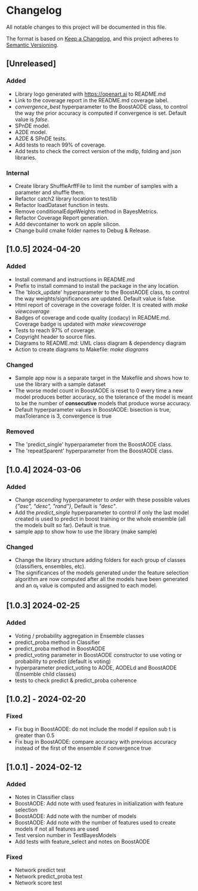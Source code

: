 # Changelog

All notable changes to this project will be documented in this file.

The format is based on [Keep a Changelog](https://keepachangelog.com/en/1.1.0/),
and this project adheres to [Semantic Versioning](https://semver.org/spec/v2.0.0.html).

## [Unreleased]

### Added

- Library logo generated with <https://openart.ai> to README.md
- Link to the coverage report in the README.md coverage label.
- *convergence_best* hyperparameter to the BoostAODE class, to control the way the prior accuracy is computed if convergence is set. Default value is *false*.
- SPnDE model.
- A2DE model.
- A2DE & SPnDE tests.
- Add tests to reach 99% of coverage.
- Add tests to check the correct version of the mdlp, folding and json libraries.

### Internal

- Create library ShuffleArffFile to limit the number of samples with a parameter and shuffle them.
- Refactor catch2 library location to test/lib
- Refactor loadDataset function in tests.
- Remove conditionalEdgeWeights method in BayesMetrics.
- Refactor Coverage Report generation.
- Add devcontainer to work on apple silicon.
- Change build cmake folder names to Debug & Release.

## [1.0.5] 2024-04-20

### Added

- Install command and instructions in README.md
- Prefix to install command to install the package in the any location.
- The 'block_update' hyperparameter to the BoostAODE class, to control the way weights/significances are updated. Default value is false.
- Html report of coverage in the coverage folder. It is created with *make viewcoverage*
- Badges of coverage and code quality (codacy) in README.md. Coverage badge is updated with *make viewcoverage*
- Tests to reach 97% of coverage.
- Copyright header to source files.
- Diagrams to README.md: UML class diagram & dependency diagram
- Action to create diagrams to Makefile: *make diagrams*

### Changed

- Sample app now is a separate target in the Makefile and shows how to use the library with a sample dataset
- The worse model count in BoostAODE is reset to 0 every time a new model produces better accuracy, so the tolerance of the model is meant to be the number of **consecutive** models that produce worse accuracy.
- Default hyperparameter values in BoostAODE: bisection is true, maxTolerance is 3, convergence is true

### Removed

- The 'predict_single' hyperparameter from the BoostAODE class.
- The 'repeatSparent' hyperparameter from the BoostAODE class.

## [1.0.4] 2024-03-06

### Added

- Change *ascending* hyperparameter to *order* with these possible values *{"asc", "desc", "rand"}*, Default is *"desc"*.
- Add the *predict_single* hyperparameter to control if only the last model created is used to predict in boost training or the whole ensemble (all the models built so far). Default is true.
- sample app to show how to use the library (make sample)

### Changed

- Change the library structure adding folders for each group of classes (classifiers, ensembles, etc).
- The significances of the models generated under the feature selection algorithm are now computed after all the models have been generated and an &alpha;<sub>t</sub> value is computed and assigned to each model.

## [1.0.3] 2024-02-25

### Added

- Voting / probability aggregation in Ensemble classes
- predict_proba method in Classifier
- predict_proba method in BoostAODE
- predict_voting parameter in BoostAODE constructor to use voting or probability to predict (default is voting)
- hyperparameter predict_voting to AODE, AODELd and BoostAODE (Ensemble child classes)
- tests to check predict & predict_proba coherence

## [1.0.2] - 2024-02-20

### Fixed

- Fix bug in BoostAODE: do not include the model if epsilon sub t is greater than 0.5
- Fix bug in BoostAODE: compare accuracy with previous accuracy instead of the first of the ensemble if convergence true

## [1.0.1] - 2024-02-12

### Added

- Notes in Classifier class
- BoostAODE: Add note with used features in initialization with feature selection
- BoostAODE: Add note with the number of models
- BoostAODE: Add note with the number of features used to create models if not all features are used
- Test version number in TestBayesModels
- Add tests with feature_select and notes on BoostAODE

### Fixed

- Network predict test
- Network predict_proba test
- Network score test
